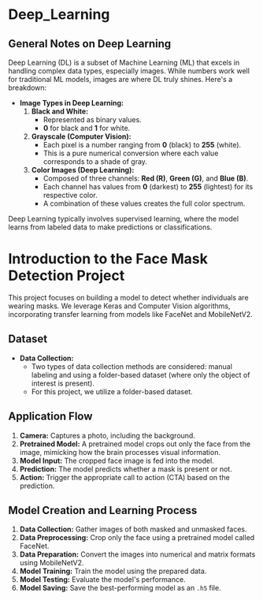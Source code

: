 # Deep_Learning

## General Notes on Deep Learning

Deep Learning (DL) is a subset of Machine Learning (ML) that excels in handling complex data types, especially images. While numbers work well for traditional ML models, images are where DL truly shines. Here's a breakdown:

- **Image Types in Deep Learning:**
  1. **Black and White:** 
     - Represented as binary values.
     - **0** for black and **1** for white.
  2. **Grayscale (Computer Vision):**
     - Each pixel is a number ranging from **0** (black) to **255** (white).
     - This is a pure numerical conversion where each value corresponds to a shade of gray.
  3. **Color Images (Deep Learning):**
     - Composed of three channels: **Red (R)**, **Green (G)**, and **Blue (B)**.
     - Each channel has values from **0** (darkest) to **255** (lightest) for its respective color.
     - A combination of these values creates the full color spectrum.

Deep Learning typically involves supervised learning, where the model learns from labeled data to make predictions or classifications.

# Introduction to the Face Mask Detection Project

This project focuses on building a model to detect whether individuals are wearing masks. We leverage Keras and Computer Vision algorithms, incorporating transfer learning from models like FaceNet and MobileNetV2.

## Dataset

- **Data Collection:** 
  - Two types of data collection methods are considered: manual labeling and using a folder-based dataset (where only the object of interest is present). 
  - For this project, we utilize a folder-based dataset.

## Application Flow

1. **Camera:** Captures a photo, including the background.
2. **Pretrained Model:** A pretrained model crops out only the face from the image, mimicking how the brain processes visual information.
3. **Model Input:** The cropped face image is fed into the model.
4. **Prediction:** The model predicts whether a mask is present or not.
5. **Action:** Trigger the appropriate call to action (CTA) based on the prediction.

## Model Creation and Learning Process

1. **Data Collection:** Gather images of both masked and unmasked faces.
2. **Data Preprocessing:** Crop only the face using a pretrained model called FaceNet.
3. **Data Preparation:** Convert the images into numerical and matrix formats using MobileNetV2.
4. **Model Training:** Train the model using the prepared data.
5. **Model Testing:** Evaluate the model's performance.
6. **Model Saving:** Save the best-performing model as an `.h5` file.

